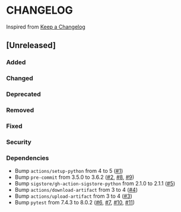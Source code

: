 # CHANGELOG
Inspired from [Keep a Changelog](https://keepachangelog.com/en/1.0.0/)

## [Unreleased]
### Added
### Changed
### Deprecated
### Removed
### Fixed
### Security
### Dependencies
- Bump `actions/setup-python` from 4 to 5 ([#1](https://github.com/MechanicalFlower/python-template/pull/1))
- Bump `pre-commit` from 3.5.0 to 3.6.2 ([#2](https://github.com/MechanicalFlower/python-template/pull/2), [#8](https://github.com/MechanicalFlower/python-template/pull/8), [#9](https://github.com/MechanicalFlower/python-template/pull/9))
- Bump `sigstore/gh-action-sigstore-python` from 2.1.0 to 2.1.1 ([#5](https://github.com/MechanicalFlower/python-template/pull/5))
- Bump `actions/download-artifact` from 3 to 4 ([#4](https://github.com/MechanicalFlower/python-template/pull/4))
- Bump `actions/upload-artifact` from 3 to 4 ([#3](https://github.com/MechanicalFlower/python-template/pull/3))
- Bump `pytest` from 7.4.3 to 8.0.2 ([#6](https://github.com/MechanicalFlower/python-template/pull/6), [#7](https://github.com/MechanicalFlower/python-template/pull/7), [#10](https://github.com/MechanicalFlower/python-template/pull/10), [#11](https://github.com/MechanicalFlower/python-template/pull/11))
